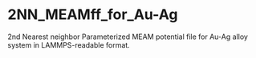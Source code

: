 # 2NN_MEAMff_for_Au-Ag
2nd Nearest neighbor Parameterized MEAM potential file for Au-Ag alloy system in LAMMPS-readable format.
